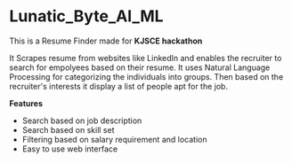 # Lunatic_Byte_AI_ML

This is a Resume Finder made for **KJSCE hackathon**

It Scrapes resume from websites like LinkedIn and enables the recruiter to search for empolyees based on their resume.
It uses Natural Language Processing for categorizing the individuals into groups. Then based on the recruiter's interests it display a list of people apt for the job.

**Features**
- Search based on job description
- Search based on skill set
- Filtering based on salary requirement and location
- Easy to use web interface